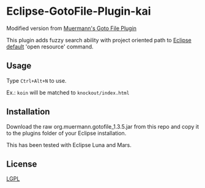 # Eclipse-GotoFile-Plugin-kai
Modified version from [Muermann's Goto File Plugin][orig]

This plugin adds fuzzy search ability with project oriented path to [Eclipse default](https://eclipse.org) 'open resource' command.

## Usage
Type `Ctrl+Alt+N` to use.

Ex.: `koin` will be matched to `knockout/index.html`

## Installation
Download the raw org.muermann.gotofile_1.3.5.jar from this repo and copy it to the plugins folder of your Eclipse installation.

This has been tested with Eclipse Luna and Mars.

## License
[LGPL][lgpl]

[orig]: https://web.archive.org/web/20121013050850/http://www.muermann.org/gotofile
[lgpl]: http://www.gnu.org/licenses/lgpl.html

